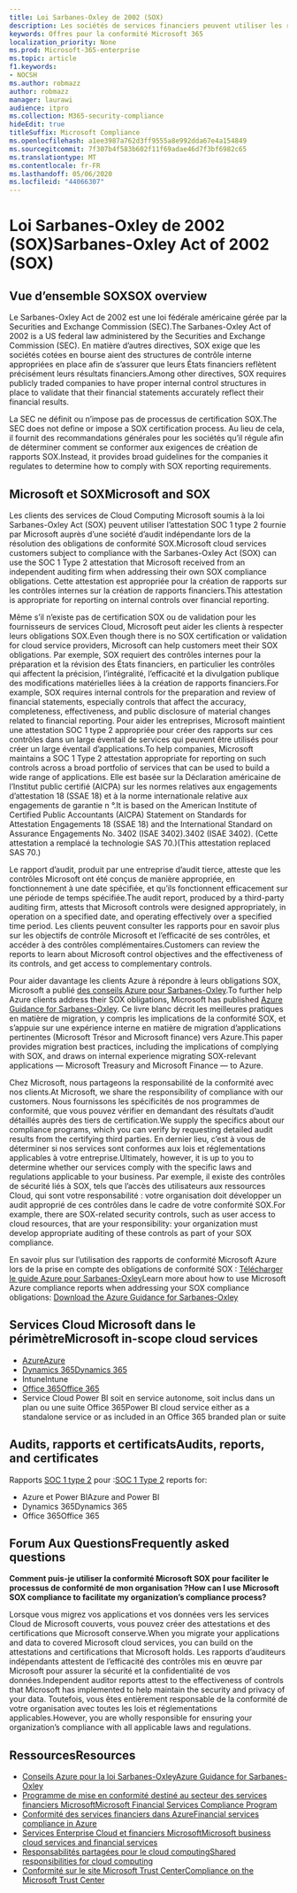 ```yaml
---
title: Loi Sarbanes-Oxley de 2002 (SOX)
description: Les sociétés de services financiers peuvent utiliser les rapports de conformité Microsoft pour respecter la loi Sarbanes-Oxley.
keywords: Offres pour la conformité Microsoft 365
localization_priority: None
ms.prod: Microsoft-365-enterprise
ms.topic: article
f1.keywords:
- NOCSH
ms.author: robmazz
author: robmazz
manager: laurawi
audience: itpro
ms.collection: M365-security-compliance
hideEdit: true
titleSuffix: Microsoft Compliance
ms.openlocfilehash: a1ee3987a762d3ff9555a8e992dda67e4a154849
ms.sourcegitcommit: 7f307b4f583b602f11f69adae46d7f3bf6982c65
ms.translationtype: MT
ms.contentlocale: fr-FR
ms.lasthandoff: 05/06/2020
ms.locfileid: "44066307"
---
```

# <a name="sarbanes-oxley-act-of-2002-sox"></a><span data-ttu-id="721f3-104">Loi Sarbanes-Oxley de 2002 (SOX)</span><span class="sxs-lookup"><span data-stu-id="721f3-104">Sarbanes-Oxley Act of 2002 (SOX)</span></span>

## <a name="sox-overview"></a><span data-ttu-id="721f3-105">Vue d’ensemble SOX</span><span class="sxs-lookup"><span data-stu-id="721f3-105">SOX overview</span></span>

<span data-ttu-id="721f3-106">Le Sarbanes-Oxley Act de 2002 est une loi fédérale américaine gérée par la Securities and Exchange Commission (SEC).</span><span class="sxs-lookup"><span data-stu-id="721f3-106">The Sarbanes-Oxley Act of 2002 is a US federal law administered by the Securities and Exchange Commission (SEC).</span></span> <span data-ttu-id="721f3-107">En matière d’autres directives, SOX exige que les sociétés cotées en bourse aient des structures de contrôle interne appropriées en place afin de s’assurer que leurs États financiers reflètent précisément leurs résultats financiers.</span><span class="sxs-lookup"><span data-stu-id="721f3-107">Among other directives, SOX requires publicly traded companies to have proper internal control structures in place to validate that their financial statements accurately reflect their financial results.</span></span>

<span data-ttu-id="721f3-108">La SEC ne définit ou n’impose pas de processus de certification SOX.</span><span class="sxs-lookup"><span data-stu-id="721f3-108">The SEC does not define or impose a SOX certification process.</span></span> <span data-ttu-id="721f3-109">Au lieu de cela, il fournit des recommandations générales pour les sociétés qu’il régule afin de déterminer comment se conformer aux exigences de création de rapports SOX.</span><span class="sxs-lookup"><span data-stu-id="721f3-109">Instead, it provides broad guidelines for the companies it regulates to determine how to comply with SOX reporting requirements.</span></span>

## <a name="microsoft-and-sox"></a><span data-ttu-id="721f3-110">Microsoft et SOX</span><span class="sxs-lookup"><span data-stu-id="721f3-110">Microsoft and SOX</span></span>

<span data-ttu-id="721f3-111">Les clients des services de Cloud Computing Microsoft soumis à la loi Sarbanes-Oxley Act (SOX) peuvent utiliser l’attestation SOC 1 type 2 fournie par Microsoft auprès d’une société d’audit indépendante lors de la résolution des obligations de conformité SOX.</span><span class="sxs-lookup"><span data-stu-id="721f3-111">Microsoft cloud services customers subject to compliance with the Sarbanes-Oxley Act (SOX) can use the SOC 1 Type 2 attestation that Microsoft received from an independent auditing firm when addressing their own SOX compliance obligations.</span></span> <span data-ttu-id="721f3-112">Cette attestation est appropriée pour la création de rapports sur les contrôles internes sur la création de rapports financiers.</span><span class="sxs-lookup"><span data-stu-id="721f3-112">This attestation is appropriate for reporting on internal controls over financial reporting.</span></span>

<span data-ttu-id="721f3-113">Même s’il n’existe pas de certification SOX ou de validation pour les fournisseurs de services Cloud, Microsoft peut aider les clients à respecter leurs obligations SOX.</span><span class="sxs-lookup"><span data-stu-id="721f3-113">Even though there is no SOX certification or validation for cloud service providers, Microsoft can help customers meet their SOX obligations.</span></span> <span data-ttu-id="721f3-114">Par exemple, SOX requiert des contrôles internes pour la préparation et la révision des États financiers, en particulier les contrôles qui affectent la précision, l’intégralité, l’efficacité et la divulgation publique des modifications matérielles liées à la création de rapports financiers.</span><span class="sxs-lookup"><span data-stu-id="721f3-114">For example, SOX requires internal controls for the preparation and review of financial statements, especially controls that affect the accuracy, completeness, effectiveness, and public disclosure of material changes related to financial reporting.</span></span> <span data-ttu-id="721f3-115">Pour aider les entreprises, Microsoft maintient une attestation SOC 1 type 2 appropriée pour créer des rapports sur ces contrôles dans un large éventail de services qui peuvent être utilisés pour créer un large éventail d’applications.</span><span class="sxs-lookup"><span data-stu-id="721f3-115">To help companies, Microsoft maintains a SOC 1 Type 2 attestation appropriate for reporting on such controls across a broad portfolio of services that can be used to build a wide range of applications.</span></span> <span data-ttu-id="721f3-116">Elle est basée sur la Déclaration américaine de l’Institut public certifié (AICPA) sur les normes relatives aux engagements d’attestation 18 (SSAE 18) et à la norme internationale relative aux engagements de garantie n °.</span><span class="sxs-lookup"><span data-stu-id="721f3-116">It is based on the American Institute of Certified Public Accountants (AICPA) Statement on Standards for Attestation Engagements 18 (SSAE 18) and the International Standard on Assurance Engagements No.</span></span> <span data-ttu-id="721f3-117">3402 (ISAE 3402).</span><span class="sxs-lookup"><span data-stu-id="721f3-117">3402 (ISAE 3402).</span></span> <span data-ttu-id="721f3-118">(Cette attestation a remplacé la technologie SAS 70.)</span><span class="sxs-lookup"><span data-stu-id="721f3-118">(This attestation replaced SAS 70.)</span></span>

<span data-ttu-id="721f3-119">Le rapport d’audit, produit par une entreprise d’audit tierce, atteste que les contrôles Microsoft ont été conçus de manière appropriée, en fonctionnement à une date spécifiée, et qu’ils fonctionnent efficacement sur une période de temps spécifiée.</span><span class="sxs-lookup"><span data-stu-id="721f3-119">The audit report, produced by a third-party auditing firm, attests that Microsoft controls were designed appropriately, in operation on a specified date, and operating effectively over a specified time period.</span></span> <span data-ttu-id="721f3-120">Les clients peuvent consulter les rapports pour en savoir plus sur les objectifs de contrôle Microsoft et l’efficacité de ses contrôles, et accéder à des contrôles complémentaires.</span><span class="sxs-lookup"><span data-stu-id="721f3-120">Customers can review the reports to learn about Microsoft control objectives and the effectiveness of its controls, and get access to complementary controls.</span></span>

<span data-ttu-id="721f3-121">Pour aider davantage les clients Azure à répondre à leurs obligations SOX, Microsoft a publié [des conseils Azure pour Sarbanes-Oxley](https://aka.ms/Azure-SOX-Guide).</span><span class="sxs-lookup"><span data-stu-id="721f3-121">To further help Azure clients address their SOX obligations, Microsoft has published [Azure Guidance for Sarbanes-Oxley](https://aka.ms/Azure-SOX-Guide).</span></span> <span data-ttu-id="721f3-122">Ce livre blanc décrit les meilleures pratiques en matière de migration, y compris les implications de la conformité SOX, et s’appuie sur une expérience interne en matière de migration d’applications pertinentes (Microsoft Trésor and Microsoft finance) vers Azure.</span><span class="sxs-lookup"><span data-stu-id="721f3-122">This paper provides migration best practices, including the implications of complying with SOX, and draws on internal experience migrating SOX-relevant applications — Microsoft Treasury and Microsoft Finance — to Azure.</span></span>

<span data-ttu-id="721f3-123">Chez Microsoft, nous partageons la responsabilité de la conformité avec nos clients.</span><span class="sxs-lookup"><span data-stu-id="721f3-123">At Microsoft, we share the responsibility of compliance with our customers.</span></span> <span data-ttu-id="721f3-124">Nous fournissons les spécificités de nos programmes de conformité, que vous pouvez vérifier en demandant des résultats d’audit détaillés auprès des tiers de certification.</span><span class="sxs-lookup"><span data-stu-id="721f3-124">We supply the specifics about our compliance programs, which you can verify by requesting detailed audit results from the certifying third parties.</span></span> <span data-ttu-id="721f3-125">En dernier lieu, c’est à vous de déterminer si nos services sont conformes aux lois et réglementations applicables à votre entreprise.</span><span class="sxs-lookup"><span data-stu-id="721f3-125">Ultimately, however, it is up to you to determine whether our services comply with the specific laws and regulations applicable to your business.</span></span> <span data-ttu-id="721f3-126">Par exemple, il existe des contrôles de sécurité liés à SOX, tels que l’accès des utilisateurs aux ressources Cloud, qui sont votre responsabilité : votre organisation doit développer un audit approprié de ces contrôles dans le cadre de votre conformité SOX.</span><span class="sxs-lookup"><span data-stu-id="721f3-126">For example, there are SOX-related security controls, such as user access to cloud resources, that are your responsibility: your organization must develop appropriate auditing of these controls as part of your SOX compliance.</span></span>

<span data-ttu-id="721f3-127">En savoir plus sur l’utilisation des rapports de conformité Microsoft Azure lors de la prise en compte des obligations de conformité SOX : [Télécharger le guide Azure pour Sarbanes-Oxley](https://aka.ms/Azure-SOX-Guide)</span><span class="sxs-lookup"><span data-stu-id="721f3-127">Learn more about how to use Microsoft Azure compliance reports when addressing your SOX compliance obligations: [Download the Azure Guidance for Sarbanes-Oxley](https://aka.ms/Azure-SOX-Guide)</span></span>

## <a name="microsoft-in-scope-cloud-services"></a><span data-ttu-id="721f3-128">Services Cloud Microsoft dans le périmètre</span><span class="sxs-lookup"><span data-stu-id="721f3-128">Microsoft in-scope cloud services</span></span>

- [<span data-ttu-id="721f3-129">Azure</span><span class="sxs-lookup"><span data-stu-id="721f3-129">Azure</span></span>](https://aka.ms/AzureCompliance)
- [<span data-ttu-id="721f3-130">Dynamics 365</span><span class="sxs-lookup"><span data-stu-id="721f3-130">Dynamics 365</span></span>](https://aka.ms/d365-compliance-list)
- <span data-ttu-id="721f3-131">Intune</span><span class="sxs-lookup"><span data-stu-id="721f3-131">Intune</span></span>
- [<span data-ttu-id="721f3-132">Office 365</span><span class="sxs-lookup"><span data-stu-id="721f3-132">Office 365</span></span>](https://go.microsoft.com/fwlink/p/?LinkID=2077751)
- <span data-ttu-id="721f3-133">Service Cloud Power BI soit en service autonome, soit inclus dans un plan ou une suite Office 365</span><span class="sxs-lookup"><span data-stu-id="721f3-133">Power BI cloud service either as a standalone service or as included in an Office 365 branded plan or suite</span></span>

## <a name="audits-reports-and-certificates"></a><span data-ttu-id="721f3-134">Audits, rapports et certificats</span><span class="sxs-lookup"><span data-stu-id="721f3-134">Audits, reports, and certificates</span></span>

<span data-ttu-id="721f3-135">Rapports [SOC 1 type 2](offering-SOC.md) pour :</span><span class="sxs-lookup"><span data-stu-id="721f3-135">[SOC 1 Type 2](offering-SOC.md) reports for:</span></span>

- <span data-ttu-id="721f3-136">Azure et Power BI</span><span class="sxs-lookup"><span data-stu-id="721f3-136">Azure and Power BI</span></span>
- <span data-ttu-id="721f3-137">Dynamics 365</span><span class="sxs-lookup"><span data-stu-id="721f3-137">Dynamics 365</span></span>
- <span data-ttu-id="721f3-138">Office 365</span><span class="sxs-lookup"><span data-stu-id="721f3-138">Office 365</span></span>

## <a name="frequently-asked-questions"></a><span data-ttu-id="721f3-139">Forum Aux Questions</span><span class="sxs-lookup"><span data-stu-id="721f3-139">Frequently asked questions</span></span>

<span data-ttu-id="721f3-140">**Comment puis-je utiliser la conformité Microsoft SOX pour faciliter le processus de conformité de mon organisation ?**</span><span class="sxs-lookup"><span data-stu-id="721f3-140">**How can I use Microsoft SOX compliance to facilitate my organization’s compliance process?**</span></span>

<span data-ttu-id="721f3-141">Lorsque vous migrez vos applications et vos données vers les services Cloud de Microsoft couverts, vous pouvez créer des attestations et des certifications que Microsoft conserve.</span><span class="sxs-lookup"><span data-stu-id="721f3-141">When you migrate your applications and data to covered Microsoft cloud services, you can build on the attestations and certifications that Microsoft holds.</span></span> <span data-ttu-id="721f3-142">Les rapports d’auditeurs indépendants attestent de l’efficacité des contrôles mis en œuvre par Microsoft pour assurer la sécurité et la confidentialité de vos données.</span><span class="sxs-lookup"><span data-stu-id="721f3-142">Independent auditor reports attest to the effectiveness of controls that Microsoft has implemented to help maintain the security and privacy of your data.</span></span> <span data-ttu-id="721f3-143">Toutefois, vous êtes entièrement responsable de la conformité de votre organisation avec toutes les lois et réglementations applicables.</span><span class="sxs-lookup"><span data-stu-id="721f3-143">However, you are wholly responsible for ensuring your organization’s compliance with all applicable laws and regulations.</span></span>

## <a name="resources"></a><span data-ttu-id="721f3-144">Ressources</span><span class="sxs-lookup"><span data-stu-id="721f3-144">Resources</span></span>

- [<span data-ttu-id="721f3-145">Conseils Azure pour la loi Sarbanes-Oxley</span><span class="sxs-lookup"><span data-stu-id="721f3-145">Azure Guidance for Sarbanes-Oxley</span></span>](https://aka.ms/Azure-SOX-Guide)
- [<span data-ttu-id="721f3-146">Programme de mise en conformité destiné au secteur des services financiers Microsoft</span><span class="sxs-lookup"><span data-stu-id="721f3-146">Microsoft Financial Services Compliance Program</span></span>](https://www.microsoft.com/download/details.aspx?id=55332)
- [<span data-ttu-id="721f3-147">Conformité des services financiers dans Azure</span><span class="sxs-lookup"><span data-stu-id="721f3-147">Financial services compliance in Azure</span></span>](https://azure.microsoft.com/resources/videos/azurecon-2015-financial-services-compliance-in-azure/)
- [<span data-ttu-id="721f3-148">Services Enterprise Cloud et financiers Microsoft</span><span class="sxs-lookup"><span data-stu-id="721f3-148">Microsoft business cloud services and financial services</span></span>](https://www.microsoft.com/trustcenter/cloudservices/financialservices)
- [<span data-ttu-id="721f3-149">Responsabilités partagées pour le cloud computing</span><span class="sxs-lookup"><span data-stu-id="721f3-149">Shared responsibilities for cloud computing</span></span>](https://aka.ms/sharedresponsibility)
- [<span data-ttu-id="721f3-150">Conformité sur le site Microsoft Trust Center</span><span class="sxs-lookup"><span data-stu-id="721f3-150">Compliance on the Microsoft Trust Center</span></span>](https://www.microsoft.com/trust-center/compliance/compliance-overview)
